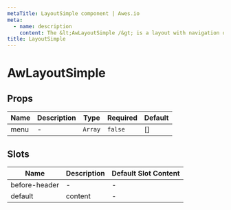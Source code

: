 ```yaml
---
metaTitle: LayoutSimple сomponent | Awes.io
meta:
  - name: description
    content: The &lt;AwLayoutSimple /&gt; is a layout with navigation on the head for Awes.io.
title: LayoutSimple
---
```


# AwLayoutSimple

## Props

<!-- @vuese:AwLAyoutSimple:props:start -->
|Name|Description|Type|Required|Default|
|---|---|---|---|---|
|menu|-|`Array`|`false`|[]|

<!-- @vuese:AwLAyoutSimple:props:end -->


## Slots

<!-- @vuese:AwLAyoutSimple:slots:start -->
|Name|Description|Default Slot Content|
|---|---|---|
|before-header|-|-|
|default|content|-|

<!-- @vuese:AwLAyoutSimple:slots:end -->


